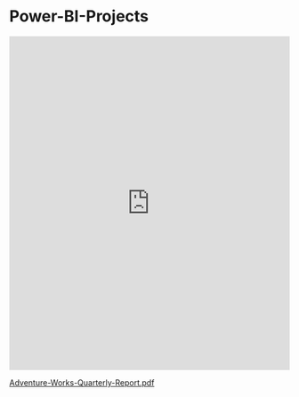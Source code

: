 # Power-BI-Projects

<embed src="https://github.com/MAbdullahRiaz/Power-BI-Projects/blob/Development/Adventure-Works-Quarterly-Report.pdf" type="application/pdf" width="100%" height="600px" />


[Adventure-Works-Quarterly-Report.pdf](https://github.com/MAbdullahRiaz/Power-BI-Projects/blob/Development/Adventure-Works-Quarterly-Report.pdf)
